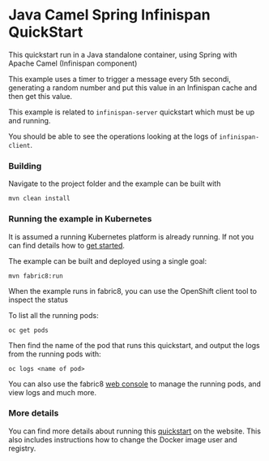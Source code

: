 # Java Camel Spring Infinispan QuickStart

This quickstart run in a Java standalone container, using Spring with Apache Camel (Infinispan component)

This example uses a timer to trigger a message every 5th secondi, generating a random number and put this value in an Infinispan cache and then get this value.

This example is related to `infinispan-server` quickstart which must be up and running.

You should be able to see the operations looking at the logs of `infinispan-client`.

### Building

Navigate to the project folder and the example can be built with

    mvn clean install

### Running the example in Kubernetes

It is assumed a running Kubernetes platform is already running. If not you can find details how to [get started](http://fabric8.io/guide/getStarted/index.html).

The example can be built and deployed using a single goal:

    mvn fabric8:run

When the example runs in fabric8, you can use the OpenShift client tool to inspect the status

To list all the running pods:

    oc get pods

Then find the name of the pod that runs this quickstart, and output the logs from the running pods with:

    oc logs <name of pod>

You can also use the fabric8 [web console](http://fabric8.io/guide/console.html) to manage the
running pods, and view logs and much more.


### More details

You can find more details about running this [quickstart](http://fabric8.io/guide/quickstarts/running.html) on the website. This also includes instructions how to change the Docker image user and registry.

